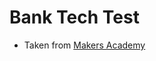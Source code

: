 # Bank Tech Test

* Taken from [Makers Academy](https://github.com/makersacademy/course/blob/master/individual_challenges/bank_tech_test.md)
